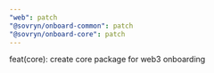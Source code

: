 ```yaml
---
"web": patch
"@sovryn/onboard-common": patch
"@sovryn/onboard-core": patch
---
```


feat(core): create core package for web3 onboarding
